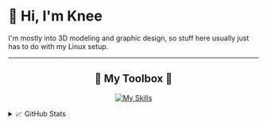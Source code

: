 # 👋 Hi, I'm Knee

I'm mostly into 3D modeling and graphic design, so stuff here usually just has to do with my Linux setup.  

---

<h2 align="center">🔧 My Toolbox 🔧</h2>

<p align="center">
  <a href="https://skillicons.dev">
    <img src="https://skillicons.dev/icons?i=html,css,js,figma,blender,ai,ps,linux,arch,godot,python,flutter&perline=6" alt="My Skills" />
  </a>
</p>


<details>
  <summary>📈 GitHub Stats</summary>
<p align="center">
  <img src="https://github-readme-stats.vercel.app/api?username=HumpityDumpityDumber&show_icons=true&theme=tokyonight&hide_title=true" alt="GitHub Stats" />
  <img src="https://streak-stats.demolab.com?user=HumpityDumpityDumber&theme=tokyonight" alt="GitHub Streak" />
</p>
</details>
